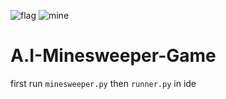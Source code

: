![flag](https://user-images.githubusercontent.com/74166134/120598675-2a46f880-c464-11eb-88d7-c7d37a18dc0e.png)
![mine](https://user-images.githubusercontent.com/74166134/120598681-2ca95280-c464-11eb-8157-35cacf5b3658.png)
# A.I-Minesweeper-Game
first run ```minesweeper.py``` then ```runner.py``` in ide
